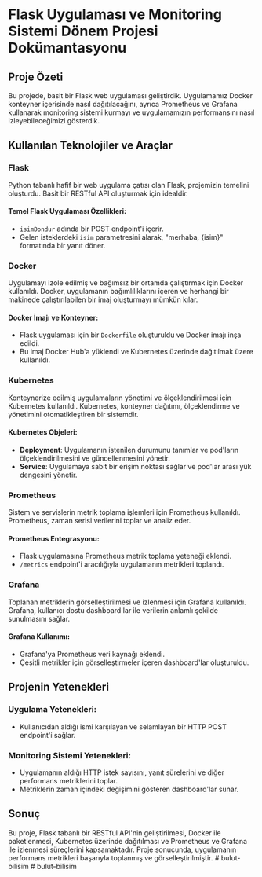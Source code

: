 # Flask Uygulaması ve Monitoring Sistemi Dönem Projesi Dokümantasyonu

## Proje Özeti
Bu projede, basit bir Flask web uygulaması geliştirdik. Uygulamamız Docker konteyner içerisinde nasıl dağıtılacağını, ayrıca Prometheus ve Grafana kullanarak monitoring sistemi kurmayı ve uygulamamızın performansını nasıl izleyebileceğimizi gösterdik.

## Kullanılan Teknolojiler ve Araçlar

### Flask
Python tabanlı hafif bir web uygulama çatısı olan Flask, projemizin temelini oluşturdu. Basit bir RESTful API oluşturmak için idealdir.

#### Temel Flask Uygulaması Özellikleri:
- `isimDondur` adında bir POST endpoint'i içerir.
- Gelen isteklerdeki `isim` parametresini alarak, "merhaba, {isim}" formatında bir yanıt döner.

### Docker
Uygulamayı izole edilmiş ve bağımsız bir ortamda çalıştırmak için Docker kullanıldı. Docker, uygulamanın bağımlılıklarını içeren ve herhangi bir makinede çalıştırılabilen bir imaj oluşturmayı mümkün kılar.

#### Docker İmajı ve Konteyner:
- Flask uygulaması için bir `Dockerfile` oluşturuldu ve Docker imajı inşa edildi.
- Bu imaj Docker Hub'a yüklendi ve Kubernetes üzerinde dağıtılmak üzere kullanıldı.

### Kubernetes
Konteynerize edilmiş uygulamaların yönetimi ve ölçeklendirilmesi için Kubernetes kullanıldı. Kubernetes, konteyner dağıtımı, ölçeklendirme ve yönetimini otomatikleştiren bir sistemdir.

#### Kubernetes Objeleri:
- **Deployment**: Uygulamanın istenilen durumunu tanımlar ve pod'ların ölçeklendirilmesini ve güncellenmesini yönetir.
- **Service**: Uygulamaya sabit bir erişim noktası sağlar ve pod'lar arası yük dengesini yönetir.

### Prometheus
Sistem ve servislerin metrik toplama işlemleri için Prometheus kullanıldı. Prometheus, zaman serisi verilerini toplar ve analiz eder.

#### Prometheus Entegrasyonu:
- Flask uygulamasına Prometheus metrik toplama yeteneği eklendi.
- `/metrics` endpoint'i aracılığıyla uygulamanın metrikleri toplandı.

### Grafana
Toplanan metriklerin görselleştirilmesi ve izlenmesi için Grafana kullanıldı. Grafana, kullanıcı dostu dashboard'lar ile verilerin anlamlı şekilde sunulmasını sağlar.

#### Grafana Kullanımı:
- Grafana'ya Prometheus veri kaynağı eklendi.
- Çeşitli metrikler için görselleştirmeler içeren dashboard'lar oluşturuldu.

## Projenin Yetenekleri

### Uygulama Yetenekleri:
- Kullanıcıdan aldığı ismi karşılayan ve selamlayan bir HTTP POST endpoint'i sağlar.

### Monitoring Sistemi Yetenekleri:
- Uygulamanın aldığı HTTP istek sayısını, yanıt sürelerini ve diğer performans metriklerini toplar.
- Metriklerin zaman içindeki değişimini gösteren dashboard'lar sunar.

## Sonuç
Bu proje, Flask tabanlı bir RESTful API'nin geliştirilmesi, Docker ile paketlenmesi, Kubernetes üzerinde dağıtılması ve Prometheus ve Grafana ile izlenmesi süreçlerini kapsamaktadır. Proje sonucunda, uygulamanın performans metrikleri başarıyla toplanmış ve görselleştirilmiştir.
#   b u l u t - b i l i s i m  
 #   b u l u t - b i l i s i m  
 